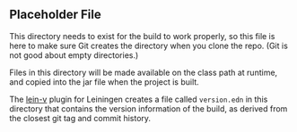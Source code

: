 ## Placeholder File

This directory needs to exist for the build to work properly, so this
file is here to make sure Git creates the directory when you clone the
repo. (Git is not good about empty directories.)

Files in this directory will be made available on the class path at
runtime, and copied into the jar file when the project is built.

The [lein-v](https://github.com/roomkey/lein-v) plugin for Leiningen
creates a file called `version.edn` in this directory that contains
the version information of the build, as derived from the closest git
tag and commit history.
